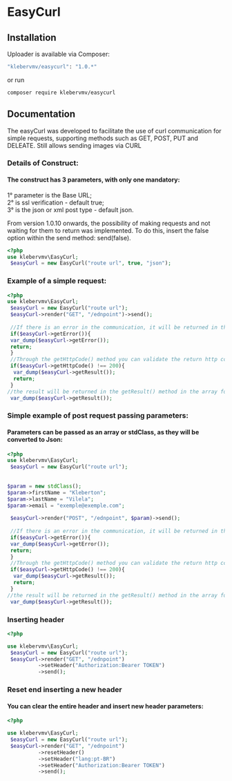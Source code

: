 # EasyCurl

## Installation

Uploader is available via Composer:

```bash
"klebervmv/easycurl": "1.0.*"
```

or run

```bash
composer require klebervmv/easycurl
```

## Documentation

The easyCurl was developed to facilitate the use of curl communication for simple requests, supporting methods such as
GET, POST, PUT and DELEATE. Still allows sending images via CURL

### Details of Construct:

#### The construct has 3 parameters, with only one mandatory:

1° parameter is the Base URL;<br>
2° is ssl verification - default true;<br>
3° is the json or xml post type - default json.

From version 1.0.10 onwards, the possibility of making requests and not waiting for them to return was implemented.
To do this, insert the false option within the send method: send(false).

```PHP
<?php
use klebervmv\EasyCurl;
 $easyCurl = new EasyCurl("route url", true, "json");
```

### Example of a simple request:

```PHP
<?php
use klebervmv\EasyCurl;
 $easyCurl = new EasyCurl("route url");
 $easyCurl->render("GET", "/ednpoint")->send();
 
 //If there is an error in the communication, it will be returned in the getError() method;
 if($easyCurl->getError()){
 var_dump($easyCurl->getError());
 return;
 }
 //Through the getHttpCode() method you can validate the return http code
 if($easyCurl->getHttpCode() !== 200){
  var_dump($easyCurl->getResult());
  return;
 }
//the result will be returned in the getResult() method in the array format
 var_dump($easyCurl->getResult());
```

### Simple example of post request passing parameters:

#### Parameters can be passed as an array or stdClass, as they will be converted to Json:

```PHP
<?php
use klebervmv\EasyCurl;
 $easyCurl = new EasyCurl("route url");
 
 
$param = new stdClass();
$param->firstName = "Kleberton";
$param->lastName = "Vilela";
$param->email = "exemple@exemple.com";
 
 $easyCurl->render("POST", "/ednpoint", $param)->send();
 
 //If there is an error in the communication, it will be returned in the getError() method;
 if($easyCurl->getError()){
 var_dump($easyCurl->getError());
 return;
 }
 //Through the getHttpCode() method you can validate the return http code
 if($easyCurl->getHttpCode() !== 200){
  var_dump($easyCurl->getResult());
  return;
 }
//the result will be returned in the getResult() method in the array format
 var_dump($easyCurl->getResult());
```

### Inserting header

```PHP
<?php

use klebervmv\EasyCurl;
 $easyCurl = new EasyCurl("route url");
 $easyCurl->render("GET", "/ednpoint")
          ->setHeader("Authorization:Bearer TOKEN")
          ->send();

```

### Reset end inserting a new header

#### You can clear the entire header and insert new header parameters:

```PHP
<?php

use klebervmv\EasyCurl;
 $easyCurl = new EasyCurl("route url");
 $easyCurl->render("GET", "/ednpoint")
          ->resetHeader()
          ->setHeader("lang:pt-BR")
          ->setHeader("Authorization:Bearer TOKEN")
          ->send();
```

